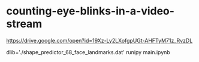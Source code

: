 # counting-eye-blinks-in-a-video-stream

https://drive.google.com/open?id=19Xz-Ly2LXofgpUGt-AHFTyM71z_RvzDL

dlib='./shape_predictor_68_face_landmarks.dat' runipy main.ipynb


